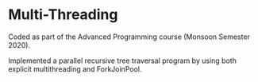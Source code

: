 # Multi-Threading
Coded as part of the Advanced Programming course (Monsoon Semester 2020).

Implemented a parallel recursive tree traversal program by using both explicit multithreading and ForkJoinPool.
